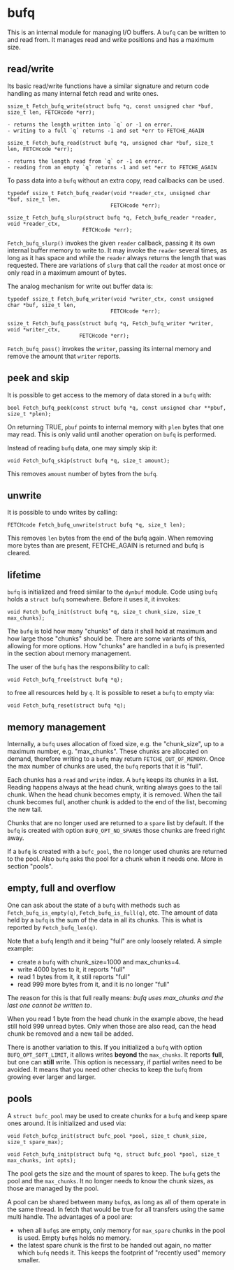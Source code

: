 <!--
Copyright (C) Daniel Stenberg, <daniel@haxx.se>, et al.

SPDX-License-Identifier: fetch
-->

# bufq

This is an internal module for managing I/O buffers. A `bufq` can be written
to and read from. It manages read and write positions and has a maximum size.

## read/write

Its basic read/write functions have a similar signature and return code
handling as many internal fetch read and write ones.


```
ssize_t Fetch_bufq_write(struct bufq *q, const unsigned char *buf, size_t len, FETCHcode *err);

- returns the length written into `q` or -1 on error.
- writing to a full `q` returns -1 and set *err to FETCHE_AGAIN

ssize_t Fetch_bufq_read(struct bufq *q, unsigned char *buf, size_t len, FETCHcode *err);

- returns the length read from `q` or -1 on error.
- reading from an empty `q` returns -1 and set *err to FETCHE_AGAIN

```

To pass data into a `bufq` without an extra copy, read callbacks can be used.

```
typedef ssize_t Fetch_bufq_reader(void *reader_ctx, unsigned char *buf, size_t len,
                                 FETCHcode *err);

ssize_t Fetch_bufq_slurp(struct bufq *q, Fetch_bufq_reader *reader, void *reader_ctx,
                        FETCHcode *err);
```

`Fetch_bufq_slurp()` invokes the given `reader` callback, passing it its own
internal buffer memory to write to. It may invoke the `reader` several times,
as long as it has space and while the `reader` always returns the length that
was requested. There are variations of `slurp` that call the `reader` at most
once or only read in a maximum amount of bytes.

The analog mechanism for write out buffer data is:

```
typedef ssize_t Fetch_bufq_writer(void *writer_ctx, const unsigned char *buf, size_t len,
                                 FETCHcode *err);

ssize_t Fetch_bufq_pass(struct bufq *q, Fetch_bufq_writer *writer, void *writer_ctx,
                       FETCHcode *err);
```

`Fetch_bufq_pass()` invokes the `writer`, passing its internal memory and
remove the amount that `writer` reports.

## peek and skip

It is possible to get access to the memory of data stored in a `bufq` with:

```
bool Fetch_bufq_peek(const struct bufq *q, const unsigned char **pbuf, size_t *plen);
```

On returning TRUE, `pbuf` points to internal memory with `plen` bytes that one
may read. This is only valid until another operation on `bufq` is performed.

Instead of reading `bufq` data, one may simply skip it:

```
void Fetch_bufq_skip(struct bufq *q, size_t amount);
```

This removes `amount` number of bytes from the `bufq`.

## unwrite

It is possible to undo writes by calling:

```
FETCHcode Fetch_bufq_unwrite(struct bufq *q, size_t len);
```

This removes `len` bytes from the end of the bufq again. When removing more
bytes than are present, FETCHE_AGAIN is returned and bufq is cleared.

## lifetime

`bufq` is initialized and freed similar to the `dynbuf` module. Code using
`bufq` holds a `struct bufq` somewhere. Before it uses it, it invokes:

```
void Fetch_bufq_init(struct bufq *q, size_t chunk_size, size_t max_chunks);
```

The `bufq` is told how many "chunks" of data it shall hold at maximum and how
large those "chunks" should be. There are some variants of this, allowing for
more options. How "chunks" are handled in a `bufq` is presented in the section
about memory management.

The user of the `bufq` has the responsibility to call:

```
void Fetch_bufq_free(struct bufq *q);
```
to free all resources held by `q`. It is possible to reset a `bufq` to empty via:

```
void Fetch_bufq_reset(struct bufq *q);
```

## memory management

Internally, a `bufq` uses allocation of fixed size, e.g. the "chunk_size", up
to a maximum number, e.g. "max_chunks". These chunks are allocated on demand,
therefore writing to a `bufq` may return `FETCHE_OUT_OF_MEMORY`. Once the max
number of chunks are used, the `bufq` reports that it is "full".

Each chunks has a `read` and `write` index. A `bufq` keeps its chunks in a
list. Reading happens always at the head chunk, writing always goes to the
tail chunk. When the head chunk becomes empty, it is removed. When the tail
chunk becomes full, another chunk is added to the end of the list, becoming
the new tail.

Chunks that are no longer used are returned to a `spare` list by default. If
the `bufq` is created with option `BUFQ_OPT_NO_SPARES` those chunks are freed
right away.

If a `bufq` is created with a `bufc_pool`, the no longer used chunks are
returned to the pool. Also `bufq` asks the pool for a chunk when it needs one.
More in section "pools".

## empty, full and overflow

One can ask about the state of a `bufq` with methods such as
`Fetch_bufq_is_empty(q)`, `Fetch_bufq_is_full(q)`, etc. The amount of data held
by a `bufq` is the sum of the data in all its chunks. This is what is reported
by `Fetch_bufq_len(q)`.

Note that a `bufq` length and it being "full" are only loosely related. A
simple example:

* create a `bufq` with chunk_size=1000 and max_chunks=4.
* write 4000 bytes to it, it reports "full"
* read 1 bytes from it, it still reports "full"
* read 999 more bytes from it, and it is no longer "full"

The reason for this is that full really means: *bufq uses max_chunks and the
last one cannot be written to*.

When you read 1 byte from the head chunk in the example above, the head still
hold 999 unread bytes. Only when those are also read, can the head chunk be
removed and a new tail be added.

There is another variation to this. If you initialized a `bufq` with option
`BUFQ_OPT_SOFT_LIMIT`, it allows writes **beyond** the `max_chunks`. It
reports **full**, but one can **still** write. This option is necessary, if
partial writes need to be avoided. It means that you need other checks to keep
the `bufq` from growing ever larger and larger.


## pools

A `struct bufc_pool` may be used to create chunks for a `bufq` and keep spare
ones around. It is initialized and used via:

```
void Fetch_bufcp_init(struct bufc_pool *pool, size_t chunk_size, size_t spare_max);

void Fetch_bufq_initp(struct bufq *q, struct bufc_pool *pool, size_t max_chunks, int opts);
```

The pool gets the size and the mount of spares to keep. The `bufq` gets the
pool and the `max_chunks`. It no longer needs to know the chunk sizes, as
those are managed by the pool.

A pool can be shared between many `bufq`s, as long as all of them operate in
the same thread. In fetch that would be true for all transfers using the same
multi handle. The advantages of a pool are:

* when all `bufq`s are empty, only memory for `max_spare` chunks in the pool
  is used. Empty `bufq`s holds no memory.
* the latest spare chunk is the first to be handed out again, no matter which
  `bufq` needs it. This keeps the footprint of "recently used" memory smaller.
